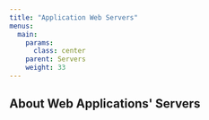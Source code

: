 ```yaml
---
title: "Application Web Servers"
menus: 
  main:
    params:
      class: center
    parent: Servers
    weight: 33
---
```


## About Web Applications' Servers

